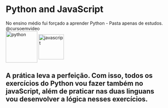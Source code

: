 # Python and JavaScript
 No ensino médio fui forçado a aprender Python - Pasta apenas de estudos. @cursoemvideo
 <br/>
 <img align="center" alt="python" height="100" width="100" src="https://cdn.jsdelivr.net/gh/devicons/devicon/icons/python/python-original.svg"/> 
 <img align="center" alt="javascript" height="80" width="80" src="https://cdn.jsdelivr.net/gh/devicons/devicon/icons/javascript/javascript-original.svg" />

 
## A prática leva a perfeição. Com isso, todos os exercícios do Python vou fazer também no javaScript, além de praticar nas duas linguans vou desenvolver a lógica nesses exercícios.